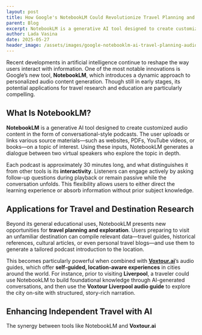```yaml
---
layout: post
title: How Google's NotebookLM Could Revolutionize Travel Planning and Audio Learning
parent: Blog
excerpt: NotebookLM is a generative AI tool designed to create customized audio content in the form of conversational-style podcasts
author: Lada Vasina
date: 2025-05-27
header_image: /assets/images/google-notebooklm-ai-travel-planning-audio-guides.jpg
---
```


Recent developments in artificial intelligence continue to reshape the way users interact with information. One of the most notable innovations is Google’s new tool, **NotebookLM**, which introduces a dynamic approach to personalized audio content generation. Though still in early stages, its potential applications for travel research and education are particularly compelling.

## What Is NotebookLM?

**NotebookLM** is a generative AI tool designed to create customized audio content in the form of conversational-style podcasts. The user uploads or links various source materials—such as websites, PDFs, YouTube videos, or books—on a topic of interest. Using these inputs, NotebookLM generates a dialogue between two virtual speakers who explore the topic in depth.

Each podcast is approximately 30 minutes long, and what distinguishes it from other tools is its **interactivity**. Listeners can engage actively by asking follow-up questions during playback or remain passive while the conversation unfolds. This flexibility allows users to either direct the learning experience or absorb information without prior subject knowledge.

## Applications for Travel and Destination Research

Beyond its general educational uses, NotebookLM presents new opportunities for **travel planning and exploration**. Users preparing to visit an unfamiliar destination can compile relevant data—travel guides, historical references, cultural articles, or even personal travel blogs—and use them to generate a tailored podcast introduction to the location.

This becomes particularly powerful when combined with **[Voxtour.ai](https://voxtour.ai)**’s audio guides, which offer **self-guided, location-aware experiences** in cities around the world. For instance, prior to visiting **Liverpool**, a traveler could use NotebookLM to build foundational knowledge through AI-generated conversations, and then use the **Voxtour Liverpool audio guide** to explore the city on-site with structured, story-rich narration.

## Enhancing Independent Travel with AI

The synergy between tools like NotebookLM and **Voxtour.ai**
